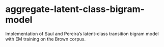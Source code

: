 # aggregate-latent-class-bigram-model
Implementation of Saul and Pereira’s latent-class transition bigram model with EM training on the Brown corpus. 
